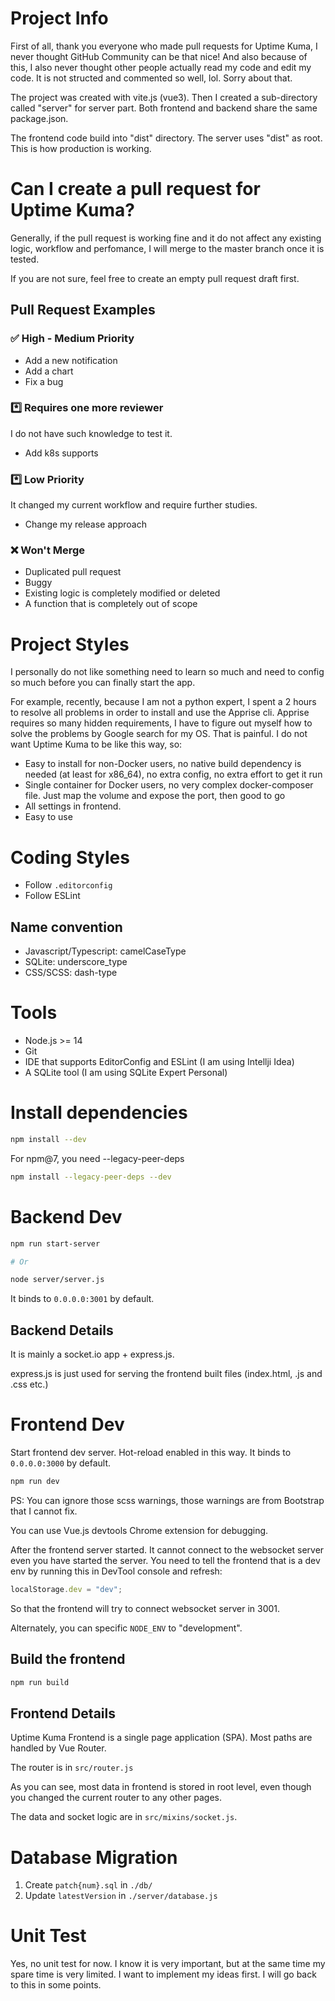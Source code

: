 # Project Info

First of all, thank you everyone who made pull requests for Uptime Kuma, I never thought GitHub Community can be that nice! And also because of this, I also never thought other people actually read my code and edit my code. It is not structed and commented so well, lol. Sorry about that.

The project was created with vite.js (vue3). Then I created a sub-directory called "server" for server part. Both frontend and backend share the same package.json.

The frontend code build into "dist" directory. The server uses "dist" as root. This is how production is working.

# Can I create a pull request for Uptime Kuma?

Generally, if the pull request is working fine and it do not affect any existing logic, workflow and perfomance, I will merge to the master branch once it is tested.

If you are not sure, feel free to create an empty pull request draft first.

## Pull Request Examples

### ✅ High - Medium Priority

- Add a new notification
- Add a chart
- Fix a bug

### *️⃣ Requires one more reviewer

I do not have such knowledge to test it.

- Add k8s supports

### *️⃣ Low Priority

It changed my current workflow and require further studies.

- Change my release approach

### ❌ Won't Merge

- Duplicated pull request
- Buggy
- Existing logic is completely modified or deleted
- A function that is completely out of scope

# Project Styles

I personally do not like something need to learn so much and need to config so much before you can finally start the app.

For example, recently, because I am not a python expert, I spent a 2 hours to resolve all problems in order to install and use the Apprise cli. Apprise requires so many hidden requirements, I have to figure out myself how to solve the problems by Google search for my OS. That is painful. I do not want Uptime Kuma to be like this way, so:

- Easy to install for non-Docker users, no native build dependency is needed (at least for x86_64), no extra config, no extra effort to get it run
- Single container for Docker users, no very complex docker-composer file. Just map the volume and expose the port, then good to go
- All settings in frontend.
- Easy to use

# Coding Styles

- Follow `.editorconfig`
- Follow ESLint

## Name convention

- Javascript/Typescript: camelCaseType
- SQLite: underscore_type
- CSS/SCSS: dash-type

# Tools

- Node.js >= 14
- Git
- IDE that supports EditorConfig and ESLint (I am using Intellji Idea)
- A SQLite tool (I am using SQLite Expert Personal)

# Install dependencies

```bash
npm install --dev
```

For npm@7, you need --legacy-peer-deps

```bash
npm install --legacy-peer-deps --dev
```

# Backend Dev

```bash
npm run start-server

# Or

node server/server.js
```

It binds to `0.0.0.0:3001` by default.

## Backend Details

It is mainly a socket.io app + express.js.

express.js is just used for serving the frontend built files (index.html, .js and .css etc.)

# Frontend Dev

Start frontend dev server. Hot-reload enabled in this way. It binds to `0.0.0.0:3000` by default.

```bash
npm run dev
```

PS: You can ignore those scss warnings, those warnings are from Bootstrap that I cannot fix.

You can use Vue.js devtools Chrome extension for debugging.

After the frontend server started. It cannot connect to the websocket server even you have started the server. You need to tell the frontend that is a dev env by running this in DevTool console and refresh:

```javascript
localStorage.dev = "dev";
```

So that the frontend will try to connect websocket server in 3001.

Alternately, you can specific `NODE_ENV` to "development".

## Build the frontend

```bash
npm run build
```

## Frontend Details

Uptime Kuma Frontend is a single page application (SPA). Most paths are handled by Vue Router.

The router is in `src/router.js`

As you can see, most data in frontend is stored in root level, even though you changed the current router to any other pages.

The data and socket logic are in `src/mixins/socket.js`.

# Database Migration

1. Create `patch{num}.sql` in `./db/`
2. Update `latestVersion` in `./server/database.js`

# Unit Test

Yes, no unit test for now. I know it is very important, but at the same time my spare time is very limited. I want to implement my ideas first. I will go back to this in some points.
